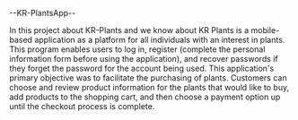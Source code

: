 --KR-PlantsApp--

In this project about KR-Plants and we know about KR Plants is a mobile-based application as a platform for all individuals with an interest in plants. This program enables users to log in, register (complete the personal information form before using the application), and recover passwords if they forget the password for the account being used. This application's primary objective was to facilitate the purchasing of plants. Customers can choose and review product information for the plants that would like to buy, add products to the shopping cart, and then choose a payment option up until the checkout process is complete.
